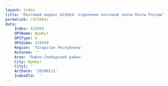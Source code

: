 ```yaml
---
layout: index
title: 'Почтовый индекс 422664: отделение почтовой связи Почты России'
permalink: /422664/
data:
    Index: 422664
    OPSName: Шумбут
    OPSType: О
    OPSSubm: 420999
    Region: 'Татарстан Республика'
    Autonom: ''
    Area: 'Рыбно-Слободский район'
    City: Шумбут
    City1: ''
    ActDate: '20100211'
    IndexOld: ''
---
```

